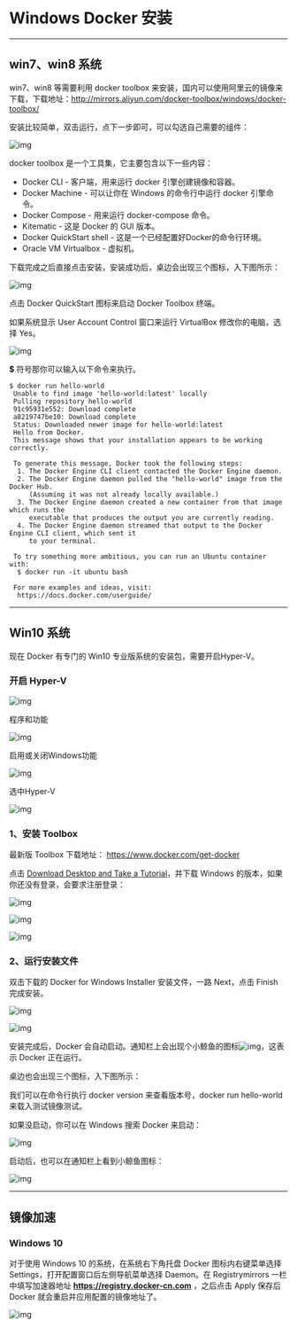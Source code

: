 # Windows Docker 安装

------

## win7、win8 系统

win7、win8 等需要利用 docker toolbox 来安装，国内可以使用阿里云的镜像来下载，下载地址：http://mirrors.aliyun.com/docker-toolbox/windows/docker-toolbox/

安装比较简单，双击运行，点下一步即可，可以勾选自己需要的组件：

![img](https://www.runoob.com/wp-content/uploads/2016/05/691999-20180512142142130-1831870973.png)

docker toolbox 是一个工具集，它主要包含以下一些内容：

- Docker CLI - 客户端，用来运行 docker 引擎创建镜像和容器。
- Docker Machine - 可以让你在 Windows 的命令行中运行 docker 引擎命令。
- Docker Compose - 用来运行 docker-compose 命令。
- Kitematic - 这是 Docker 的 GUI 版本。
- Docker QuickStart shell - 这是一个已经配置好Docker的命令行环境。
- Oracle VM Virtualbox - 虚拟机。

下载完成之后直接点击安装，安装成功后，桌边会出现三个图标，入下图所示：

![img](https://www.runoob.com/wp-content/uploads/2017/12/icon-set.png)

点击 Docker QuickStart 图标来启动 Docker Toolbox 终端。

如果系统显示 User Account Control 窗口来运行 VirtualBox 修改你的电脑，选择 Yes。

![img](https://www.runoob.com/wp-content/uploads/2017/12/1513667960-3359-b2d-shell.png)

**$** 符号那你可以输入以下命令来执行。

```
$ docker run hello-world
 Unable to find image 'hello-world:latest' locally
 Pulling repository hello-world
 91c95931e552: Download complete
 a8219747be10: Download complete
 Status: Downloaded newer image for hello-world:latest
 Hello from Docker.
 This message shows that your installation appears to be working correctly.

 To generate this message, Docker took the following steps:
  1. The Docker Engine CLI client contacted the Docker Engine daemon.
  2. The Docker Engine daemon pulled the "hello-world" image from the Docker Hub.
     (Assuming it was not already locally available.)
  3. The Docker Engine daemon created a new container from that image which runs the
     executable that produces the output you are currently reading.
  4. The Docker Engine daemon streamed that output to the Docker Engine CLI client, which sent it
     to your terminal.

 To try something more ambitious, you can run an Ubuntu container with:
  $ docker run -it ubuntu bash

 For more examples and ideas, visit:
  https://docs.docker.com/userguide/
```

------

## Win10 系统

现在 Docker 有专门的 Win10 专业版系统的安装包，需要开启Hyper-V。

### 开启 Hyper-V

![img](https://www.runoob.com/wp-content/uploads/2017/12/1513668234-4363-20171206211136409-1609350099.png)

程序和功能

![img](https://www.runoob.com/wp-content/uploads/2017/12/1513668234-4368-20171206211345066-1430601107.png)

启用或关闭Windows功能

![img](https://www.runoob.com/wp-content/uploads/2017/12/1513668234-9748-20171206211435534-1499766232.png)

选中Hyper-V

![img](https://www.runoob.com/wp-content/uploads/2017/12/1513668234-6433-20171206211858191-1177002365.png)

### 1、安装 Toolbox

最新版 Toolbox 下载地址： https://www.docker.com/get-docker

点击 [Download Desktop and Take a Tutorial](https://www.runoob.com/wp-content/uploads/2016/05/70E63727-8DAD-4BBC-80D4-81E45963C8F3.png)，并下载 Windows 的版本，如果你还没有登录，会要求注册登录：

![img](https://www.runoob.com/wp-content/uploads/2016/05/70E63727-8DAD-4BBC-80D4-81E45963C8F3.png)

![img](https://www.runoob.com/wp-content/uploads/2016/05/320588F9-BA7B-4B6A-807C-5BDEF4523E46.png)

![img](https://www.runoob.com/wp-content/uploads/2016/05/5AEB69DA-6912-4B08-BE79-293FBE659894.png)

### 2、运行安装文件

双击下载的 Docker for Windows Installer 安装文件，一路 Next，点击 Finish 完成安装。

![img](https://www.runoob.com/wp-content/uploads/2017/12/1513669129-6146-20171206214940331-1428569749.png)

![img](https://www.runoob.com/wp-content/uploads/2017/12/1513668903-9668-20171206220321613-1349447293.png)

安装完成后，Docker 会自动启动。通知栏上会出现个小鲸鱼的图标![img](https://www.runoob.com/wp-content/uploads/2017/12/1513582421-4552-whale-x-win.png)，这表示 Docker 正在运行。

桌边也会出现三个图标，入下图所示：

我们可以在命令行执行 docker version 来查看版本号，docker run hello-world 来载入测试镜像测试。

如果没启动，你可以在 Windows 搜索 Docker 来启动：

![img](https://www.runoob.com/wp-content/uploads/2017/12/1513585082-6751-docker-app-search.png)

启动后，也可以在通知栏上看到小鲸鱼图标：

![img](https://www.runoob.com/wp-content/uploads/2017/12/1513585123-3777-whale-taskbar-circle.png)

------

## 镜像加速

### Windows 10

对于使用 Windows 10 的系统，在系统右下角托盘 Docker 图标内右键菜单选择 Settings，打开配置窗口后左侧导航菜单选择 Daemon。在 Registrymirrors 一栏中填写加速器地址 **https://registry.docker-cn.com** ，之后点击 Apply 保存后 Docker 就会重启并应用配置的镜像地址了。

![img](https://www.runoob.com/wp-content/uploads/2019/10/567993-20170216215240832-1373874687.png)